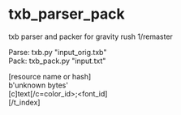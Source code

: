 # txb_parser_pack
txb parser and packer for gravity rush 1/remaster

Parse:
txb.py "input_orig.txb"  
Pack:
txb_pack.py "input.txt"

[resource name or hash]  
b'unknown bytes'  
[c]text[/c=color_id>;<font_id]  
[/t_index]
